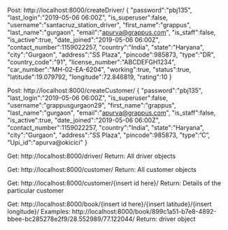 Post: http://localhost:8000/createDriver/
{
	"password":"pbj135", 
	"last_login":"2019-05-06 06:00Z",
	"is_superuser":false, 
	"username":"santacruz_station_driver", 
	"first_name":"grappus",
	"last_name":"gurgaon", 
	"email":"apurva@grappus.com", 
	"is_staff":false,
	"is_active":true,
	"date_joined":"2019-05-06 06:00Z", 
	"contact_number":1159022257,
	"country":"India",
	"state":"Haryana", 
	"city":"Gurgaon", 
	"address":"SS Plaza", 
	"pincode":985873, 
	"type":"DR",
	"country_code":"91", 
	"license_number":"ABCDEFGH1234", 
	"car_number":"MH-02-EA-6204",
	"working":true,
	"status":true,
	"latitude":19.079792,
	"longitude":72.846819,
	"rating":10
}

Post: http://localhost:8000/createCustomer/
{
	"password":"pbj135", 
	"last_login":"2019-05-06 06:00Z",
	"is_superuser":false, 
	"username":"grappusgurgaon29", 
	"first_name":"grappus",
	"last_name":"gurgaon", 
	"email":"apurva@grappus.com", 
	"is_staff":false,
	"is_active":true,
	"date_joined":"2019-05-06 06:00Z", 
	"contact_number":1159022257,
	"country":"India",
	"state":"Haryana", 
	"city":"Gurgaon", 
	"address":"SS Plaza", 
	"pincode":985873, 
	"type”:”C”,
	"Upi_id":"apurva@okicici"
}

Get: http://localhost:8000/driver/
Return: All driver objects

Get: http://localhost:8000/customer/
Return: All customer objects

Get: http://localhost:8000/customer/{insert id here}/
Return: Details of the particular customer

Get: http://localhost:8000/book/{insert id here}/{insert latitude}/{insert longitude}/
Examples: http://localhost:8000/book/899c1a51-b7e8-4892-bbee-bc285278e2f9/28.552989/77.122044/
Return: driver object